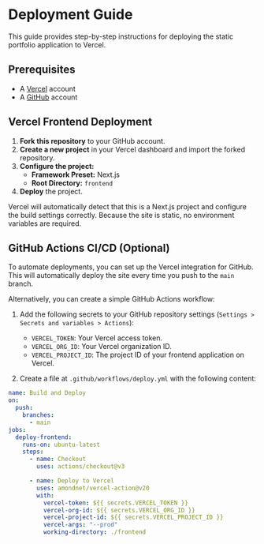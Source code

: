 # Deployment Guide

This guide provides step-by-step instructions for deploying the static portfolio application to Vercel.

## Prerequisites

- A [Vercel](https://vercel.com/) account
- A [GitHub](https://github.com/) account

## Vercel Frontend Deployment

1.  **Fork this repository** to your GitHub account.
2.  **Create a new project** in your Vercel dashboard and import the forked repository.
3.  **Configure the project:**
    *   **Framework Preset:** Next.js
    *   **Root Directory:** `frontend`
4.  **Deploy** the project.

Vercel will automatically detect that this is a Next.js project and configure the build settings correctly. Because the site is static, no environment variables are required.

## GitHub Actions CI/CD (Optional)

To automate deployments, you can set up the Vercel integration for GitHub. This will automatically deploy the site every time you push to the `main` branch.

Alternatively, you can create a simple GitHub Actions workflow:

1.  Add the following secrets to your GitHub repository settings (`Settings > Secrets and variables > Actions`):
    *   `VERCEL_TOKEN`: Your Vercel access token.
    *   `VERCEL_ORG_ID`: Your Vercel organization ID.
    *   `VERCEL_PROJECT_ID`: The project ID of your frontend application on Vercel.

2.  Create a file at `.github/workflows/deploy.yml` with the following content:

```yaml
name: Build and Deploy
on:
  push:
    branches:
      - main
jobs:
  deploy-frontend:
    runs-on: ubuntu-latest
    steps:
      - name: Checkout
        uses: actions/checkout@v3

      - name: Deploy to Vercel
        uses: amondnet/vercel-action@v20
        with:
          vercel-token: ${{ secrets.VERCEL_TOKEN }}
          vercel-org-id: ${{ secrets.VERCEL_ORG_ID }}
          vercel-project-id: ${{ secrets.VERCEL_PROJECT_ID }}
          vercel-args: "--prod"
          working-directory: ./frontend